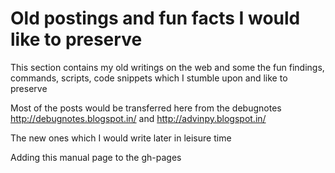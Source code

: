 # Old postings and fun facts I would like to preserve 

This section contains my old writings on the web and some the fun findings,
commands, scripts, code snippets which I stumble upon and like to preserve

Most of the posts would be transferred here from the debugnotes http://debugnotes.blogspot.in/ 
and http://advinpy.blogspot.in/ 

The new ones which I would write later in leisure time 

Adding this manual page to the gh-pages
